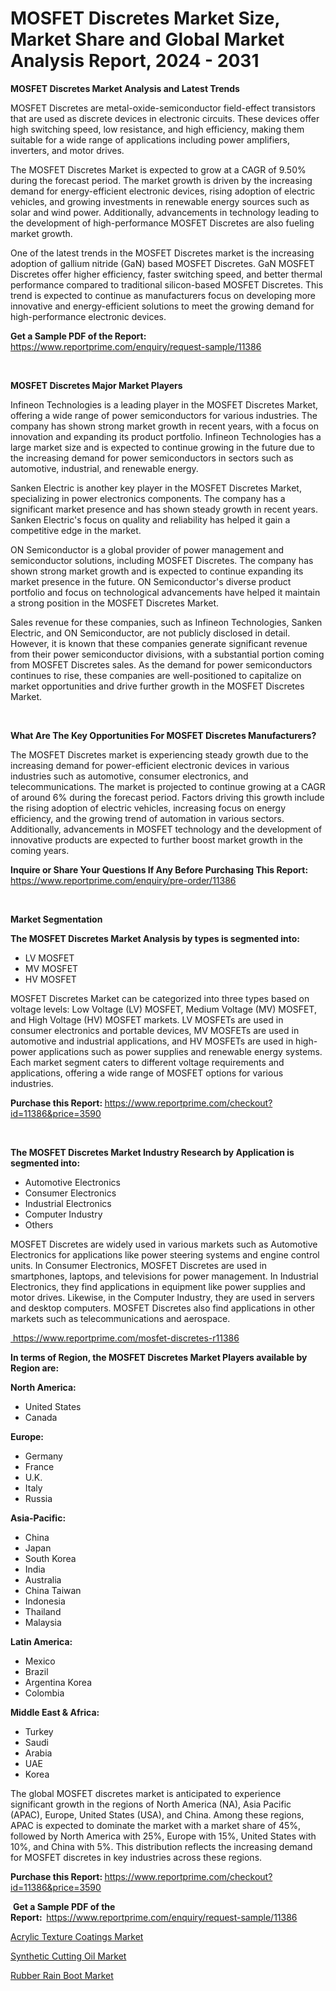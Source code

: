 <p><h1>MOSFET Discretes Market Size, Market Share and Global Market Analysis Report, 2024 - 2031</h1></p><p><strong>MOSFET Discretes Market Analysis and Latest Trends</strong></p>
<p><p>MOSFET Discretes are metal-oxide-semiconductor field-effect transistors that are used as discrete devices in electronic circuits. These devices offer high switching speed, low resistance, and high efficiency, making them suitable for a wide range of applications including power amplifiers, inverters, and motor drives.</p><p>The MOSFET Discretes Market is expected to grow at a CAGR of 9.50% during the forecast period. The market growth is driven by the increasing demand for energy-efficient electronic devices, rising adoption of electric vehicles, and growing investments in renewable energy sources such as solar and wind power. Additionally, advancements in technology leading to the development of high-performance MOSFET Discretes are also fueling market growth.</p><p>One of the latest trends in the MOSFET Discretes market is the increasing adoption of gallium nitride (GaN) based MOSFET Discretes. GaN MOSFET Discretes offer higher efficiency, faster switching speed, and better thermal performance compared to traditional silicon-based MOSFET Discretes. This trend is expected to continue as manufacturers focus on developing more innovative and energy-efficient solutions to meet the growing demand for high-performance electronic devices.</p></p>
<p><strong>Get a Sample PDF of the Report:&nbsp;</strong> <a href="https://www.reportprime.com/enquiry/request-sample/11386">https://www.reportprime.com/enquiry/request-sample/11386</a></p>
<p>&nbsp;</p>
<p><strong>MOSFET Discretes Major Market Players</strong></p>
<p><p>Infineon Technologies is a leading player in the MOSFET Discretes Market, offering a wide range of power semiconductors for various industries. The company has shown strong market growth in recent years, with a focus on innovation and expanding its product portfolio. Infineon Technologies has a large market size and is expected to continue growing in the future due to the increasing demand for power semiconductors in sectors such as automotive, industrial, and renewable energy.</p><p>Sanken Electric is another key player in the MOSFET Discretes Market, specializing in power electronics components. The company has a significant market presence and has shown steady growth in recent years. Sanken Electric's focus on quality and reliability has helped it gain a competitive edge in the market.</p><p>ON Semiconductor is a global provider of power management and semiconductor solutions, including MOSFET Discretes. The company has shown strong market growth and is expected to continue expanding its market presence in the future. ON Semiconductor's diverse product portfolio and focus on technological advancements have helped it maintain a strong position in the MOSFET Discretes Market.</p><p>Sales revenue for these companies, such as Infineon Technologies, Sanken Electric, and ON Semiconductor, are not publicly disclosed in detail. However, it is known that these companies generate significant revenue from their power semiconductor divisions, with a substantial portion coming from MOSFET Discretes sales. As the demand for power semiconductors continues to rise, these companies are well-positioned to capitalize on market opportunities and drive further growth in the MOSFET Discretes Market.</p></p>
<p>&nbsp;</p>
<p><strong>What Are The Key Opportunities For MOSFET Discretes Manufacturers?</strong></p>
<p><p>The MOSFET Discretes market is experiencing steady growth due to the increasing demand for power-efficient electronic devices in various industries such as automotive, consumer electronics, and telecommunications. The market is projected to continue growing at a CAGR of around 6% during the forecast period. Factors driving this growth include the rising adoption of electric vehicles, increasing focus on energy efficiency, and the growing trend of automation in various sectors. Additionally, advancements in MOSFET technology and the development of innovative products are expected to further boost market growth in the coming years.</p></p>
<p><strong>Inquire or Share Your Questions If Any Before Purchasing This Report:</strong> <a href="https://www.reportprime.com/enquiry/pre-order/11386">https://www.reportprime.com/enquiry/pre-order/11386</a></p>
<p>&nbsp;</p>
<p><strong>Market Segmentation</strong></p>
<p><strong>The MOSFET Discretes Market Analysis by types is segmented into:</strong></p>
<p><ul><li>LV MOSFET</li><li>MV MOSFET</li><li>HV MOSFET</li></ul></p>
<p><p>MOSFET Discretes Market can be categorized into three types based on voltage levels: Low Voltage (LV) MOSFET, Medium Voltage (MV) MOSFET, and High Voltage (HV) MOSFET markets. LV MOSFETs are used in consumer electronics and portable devices, MV MOSFETs are used in automotive and industrial applications, and HV MOSFETs are used in high-power applications such as power supplies and renewable energy systems. Each market segment caters to different voltage requirements and applications, offering a wide range of MOSFET options for various industries.</p></p>
<p><strong>Purchase this Report:&nbsp;</strong><a href="https://www.reportprime.com/checkout?id=11386&price=3590">https://www.reportprime.com/checkout?id=11386&price=3590</a></p>
<p>&nbsp;</p>
<p><strong>The MOSFET Discretes Market Industry Research by Application is segmented into:</strong></p>
<p><ul><li>Automotive Electronics</li><li>Consumer Electronics</li><li>Industrial Electronics</li><li>Computer Industry</li><li>Others</li></ul></p>
<p><p>MOSFET Discretes are widely used in various markets such as Automotive Electronics for applications like power steering systems and engine control units. In Consumer Electronics, MOSFET Discretes are used in smartphones, laptops, and televisions for power management. In Industrial Electronics, they find applications in equipment like power supplies and motor drives. Likewise, in the Computer Industry, they are used in servers and desktop computers. MOSFET Discretes also find applications in other markets such as telecommunications and aerospace.</p></p>
<p><a href="https://www.reportprime.com/mosfet-discretes-r11386">&nbsp;https://www.reportprime.com/mosfet-discretes-r11386</a></p>
<p><strong>In terms of Region, the MOSFET Discretes Market Players available by Region are:</strong></p>
<p>
    <p> <strong> North America: </strong>
        <ul>
            <li>United States</li>
            <li>Canada</li>
        </ul>
        </p> 
    <p> <strong> Europe: </strong>
        <ul>
            <li>Germany</li>
            <li>France</li>
            <li>U.K.</li>
            <li>Italy</li>
            <li>Russia</li>
        </ul>
        </p> 
    <p> <strong> Asia-Pacific: </strong>
        <ul>
            <li>China</li>
            <li>Japan</li>
            <li>South Korea</li>
            <li>India</li>
            <li>Australia</li>
            <li>China Taiwan</li>
            <li>Indonesia</li>
            <li>Thailand</li>
            <li>Malaysia</li>
        </ul>
        </p> 
    <p> <strong> Latin America: </strong>
        <ul>
            <li>Mexico</li>
            <li>Brazil</li>
            <li>Argentina Korea</li>
            <li>Colombia</li>
        </ul>
        </p> 
    <p> <strong> Middle East & Africa: </strong>
        <ul>
            <li>Turkey</li>
            <li>Saudi</li>
            <li>Arabia</li>
            <li>UAE</li>
            <li>Korea</li>
        </ul>
    </p>
    </p>
<p><p>The global MOSFET discretes market is anticipated to experience significant growth in the regions of North America (NA), Asia Pacific (APAC), Europe, United States (USA), and China. Among these regions, APAC is expected to dominate the market with a market share of 45%, followed by North America with 25%, Europe with 15%, United States with 10%, and China with 5%. This distribution reflects the increasing demand for MOSFET discretes in key industries across these regions.</p></p>
<p><strong>Purchase this Report: </strong><a href="https://www.reportprime.com/checkout?id=11386&price=3590">https://www.reportprime.com/checkout?id=11386&price=3590</a></p>
<p>&nbsp;<strong>Get a Sample PDF of the Report:&nbsp;&nbsp;</strong><a href="https://www.reportprime.com/enquiry/request-sample/11386">https://www.reportprime.com/enquiry/request-sample/11386</a></p>
<p><strong></strong></p>
<p><p><a href="https://www.linkedin.com/pulse/acrylic-texture-coatings-market-size-growth-segmentation-regional-rx2dc?trackingId=AjeP%2FLcdqmiiDHoRs6pVJQ%3D%3D">Acrylic Texture Coatings Market</a></p><p><a href="https://www.linkedin.com/pulse/synthetic-cutting-oil-market-size-focuses-dynamics-in-depth-jjddc?trackingId=Lj79GnzeG5PdisoakTfjKg%3D%3D">Synthetic Cutting Oil Market</a></p><p><a href="https://www.linkedin.com/pulse/rubber-rain-boot-market-share-evolution-growth-trends-2024-2031-uhpee?trackingId=SDJrMz0OoS3GRQ9x2bJpaQ%3D%3D">Rubber Rain Boot Market</a></p></p>
